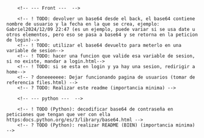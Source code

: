         <!-- --- Front ---  -->

        <!-- ! TODO: devolver un base64 desde el back, el base64 contiene nombre de usuario y la fecha en la que se crea, ejemplo: Gabriel2024/12/09 22:47 (es un ejemplo, puede variar si se usa date u otros elementos, pero eso se pasa a base64 y se retorna en la peticion de login)-->
        <!-- ! TODO: utilizar el base64 devuelto para meterlo en una variable de sesion-->
        <!-- ! TODO: hacer una funcion que valide esa variable de sesion, si no existe, mandar a login.html-->
        <!-- ! TODO: si se esta en login y ya hay una sesion, redirigir a home-->
        <!-- ? doneeeeeee: Dejar funcionando pagina de usuarios (tomar de referencia files.html) -->
        <!-- ? TODO: Realizar este readme (importancia minima) -->

        <!-- --- python ---  -->

        <!-- ! TODO (Python): decodificar base64 de contraseña en peticiones que tengan que ver con ella https:docs.python.org/es/3/library/base64.html -->
        <!-- ? TODO (Python): realizar README (BIEN) (importancia minima) -->